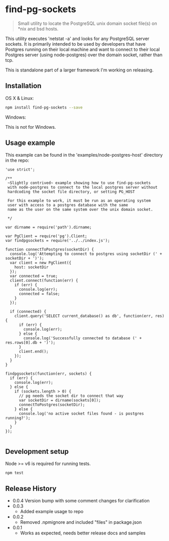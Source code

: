 # find-pg-sockets

> Small utility to locate the PostgreSQL unix domain socket file(s) on *nix and bsd hosts.

This utility executes 'netstat -a' and looks for any PostgreSQL server sockets.
It is primarily intended to be used by developers that have Postgres running on
their local machine and want to connect to their local Postgres server (using node-postgres)
over the domain socket, rather than tcp.

This is standalone part of a larger framework I'm working on releasing. 

## Installation

OS X & Linux:

```sh
npm install find-pg-sockets --save
```

Windows:

This is not for Windows.

## Usage example

This example can be found in the 'examples/node-postgres-host' directory in the repo:

```
'use strict';

/**
 ~Slightly contrived~ example showing how to use find-pg-sockets
 with node-postgres to connect to the local postgres server without
 hardcoding the socket file directory, or setting PG_HOST

 For this example to work, it must be run as an operating system
 user with access to a postgres database with the same
 name as the user on the same system over the unix domain socket.

 */

var dirname = require('path').dirname;

var PgClient = require('pg').Client;
var findpgsockets = require('../../index.js');

function connectToPostgres(socketDir) {
  console.log('Attempting to connect to postgres using socketDir (' + socketDir + ')');
  var client = new PgClient({
    host: socketDir
  });
  var connected = true;
  client.connect(function(err) {
    if (err) {
      console.log(err);
      connected = false;
    }
  });

  if (connected) {
    client.query('SELECT current_database() as db', function(err, res) {
      if (err) {
        console.log(err);
      } else {
        console.log('Successfully connected to database (' + res.rows[0].db + ')');
      }
      client.end();
    });
  }
}

findpgsockets(function(err, sockets) {
  if (err) {
    console.log(err);
  } else {
    if (sockets.length > 0) {
      // pg needs the socket dir to connect that way
      var socketDir = dirname(sockets[0]);
      connectToPostgres(socketDir);
    } else {
      console.log('no active socket files found - is postgres running?');
    }
  }
});


``` 

## Development setup

Node >= v6 is required for running tests.

```
npm test
```

## Release History

* 0.0.4
        Version bump with some comment changes for clarification
* 0.0.3
    * Added example usage to repo
* 0.0.2
    * Removed .npmignore and included "files" in package.json
* 0.0.1
    * Works as expected, needs better release docs and samples
